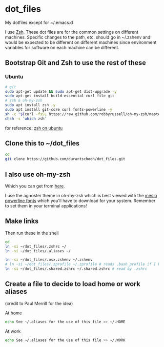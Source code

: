 # dot_files
My dotfiles except for ~/.emacs.d

I use [Zsh](http://www.zsh.org/). These dot files are for the common settings on different machines. Specific changes to the path, etc. should go in ~/.zshenv and would be expected to be different on different machines since environment variables for software on each machine can be different.

## Bootstrap Git and Zsh to use the rest of these

### Ubuntu

```sh
# git
sudo apt-get update && sudo apt-get dist-upgrade -y
sudo apt-get install build-essential curl file git
# zsh & oh-my-zsh
sudo apt install zsh -y
sudo apt install git-core curl fonts-powerline -y
sh -c "$(curl -fsSL https://raw.github.com/robbyrussell/oh-my-zsh/master/tools/install.sh)"
chsh -s `which zsh`
```

for reference: [zsh on ubuntu](https://gist.github.com/tsabat/1498393)
## Clone this to ~/dot_files

```sh
cd
git clone https://github.com/durantschoon/dot_files.git
```

## I also use oh-my-zsh

Which you can get from [here](https://github.com/robbyrussell/oh-my-zsh).

I use the agnoster theme in oh-my-zsh which is best viewed with the [meslo powerline fonts](https://github.com/powerline/fonts) which you'll have to download for your system. Remember to set them in your terminal applications!

## Make links

Then run these in the shell

```sh
cd
ln -si ~/dot_files/.zshrc ~/
ln -si ~/dot_files/.aliases ~/

ln -si ~/dot_files/.osx.zshenv ~/.zshenv
# ln -si ~/dot_files/.zprofile ~/.zprofile # reads .bash_profile if I have it
ln -si ~/dot_files/.shared.zshrc ~/.shared.zshrc # read by .zshrc
```

## Create a file to decide to load home or work aliases

(credit to Paul Merrill for the idea)

At home
```sh
echo See ~/.aliases for the use of this file >> ~/.HOME
```

At work
```sh
echo See ~/.aliases for the use of this file >> ~/.WORK
```
